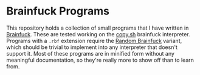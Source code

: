 # Brainfuck Programs

This repository holds a collection of small programs that I have written in
[Brainfuck](https://esolangs.org/wiki/Brainfuck). These are tested working on
the [copy.sh](https://copy.sh/brainfuck/) brainfuck interpreter. Programs with
a ```.rbf``` extension require the
[Random Brainfuck](https://esolangs.org/wiki/Random_Brainfuck) variant, which
should be trivial to implement into any interpreter that doesn't support it.
Most of these programs are in minified form without any meaningful
documentation, so they're really more to show off than to learn from.
